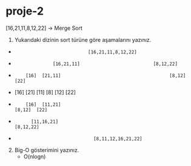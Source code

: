 # proje-2
[16,21,11,8,12,22] -> Merge Sort
1. Yukarıdaki dizinin sort türüne göre aşamalarını yazınız.

 *                                [16,21,11,8,12,22]
 *                   [16,21,11]                           [8,12,22]
 *         [16]  [21,11]                                        [8,12]  [22]
 *    [16]  [21]  [11]                                               [8]  [12]  [22]
 *         [16]  [11,21]                                                      [8,12]  [22]
 *           [11,16,21]                                                    [8,12,22]
 *                                  [8,11,12,16,21,22]
2. Big-O gösterimini yazınız.
   * O(nlogn)
